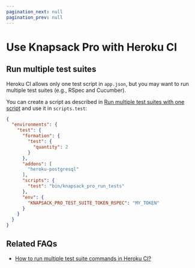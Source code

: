 ```yaml
---
pagination_next: null
pagination_prev: null
---
```


# Use Knapsack Pro with Heroku CI

## Run multiple test suites

Heroku CI allows only one test script in `app.json`, but you may want to run multiple test suites (e.g., RSpec and Cucumber).

You can create a script as described in [Run multiple test suites with one script](/docs/ruby/run-multiple-test-suites-with-one-script) and use it in `scripts.test`:

```json
{
  "environments": {
    "test": {
      "formation": {
        "test": {
          "quantity": 2
        }
      },
      "addons": [
        "heroku-postgresql"
      ],
      "scripts": {
        "test": "bin/knapsack_pro_run_tests"
      },
      "env": {
        "KNAPSACK_PRO_TEST_SUITE_TOKEN_RSPEC": "MY_TOKEN"
      }
    }
  }
}
```

## Related FAQs

- [How to run multiple test suite commands in Heroku CI?](https://knapsackpro.com/faq/question/how-to-run-multiple-test-suite-commands-in-heroku-ci)

